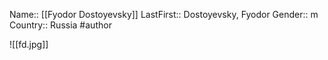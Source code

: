 Name:: [[Fyodor Dostoyevsky]]
LastFirst:: Dostoyevsky, Fyodor
Gender:: m
Country:: Russia
#author

![[fd.jpg]]